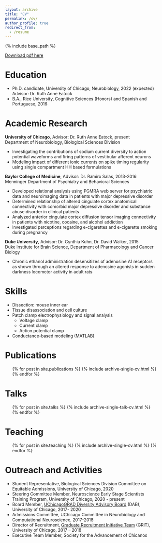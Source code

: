 ```yaml
---
layout: archive
title: "CV"
permalink: /cv/
author_profile: true
redirect_from:
  - /resume
---
```


{% include base_path %}

[Download pdf here](http:/selinabaeza.github.io/files/Baeza-Loya_CV.pdf)

Education
======
* Ph.D. candidate, University of Chicago, Neurobiology, 2022 (expected)
<br/> Advisor: Dr. Ruth Anne Eatock
* B.A., Rice University, Cognitive Sciences (Honors) and Spanish and Portuguese, 2016

Academic Research
======
**University of Chicago**, Advisor: Dr. Ruth Anne Eatock, present
<br/> Department of Neurobiology, Biological Sciences Division
  * Investigating the contributions of sodium current diversity to action potential waveforms and firing patterns of vestibular afferent neurons
  * Modeling impact of different ionic currents on spike timing regularity using single compartment HH based formulations

**Baylor College of Medicine**, Advisor: Dr. Ramiro Salas, 2013-2016
<br/> Menninger Department of Psychiatry and Behavioral Sciences
  * Developed relational analysis using PGMRA web server for psychiatric data and neuroimaging data in patients with major depressive disorder
  * Determined relationship of altered cingulate cortex anatomical connectivity with comorbid major depressive disorder and substance abuse disorder in clinical patients
  * Analyzed anterior cingulate cortex diffusion tensor imaging connectivity in patients with nicotine, cocaine, and alcohol addiction
  * Investigated perceptions regarding e-cigarettes and e-cigarette smoking during pregnancy

**Duke University**, Advisor: Dr. Cynthia Kuhn, Dr. David Walker, 2015
<br/> Duke Institute for Brain Science, Department of Pharmacology and Cancer Biology
  * Chronic ethanol administration desensitizes of adenosine A1 receptors as shown through an altered response to adenosine agonists in sudden darkness locomotor activity in adult rats
  
Skills
======
* Dissection: mouse inner ear
* Tissue disassociation and cell culture
* Patch clamp electrophysiology and signal analysis
  * Voltage clamp
  * Current clamp
  * Action potential clamp
* Conductance-based modeling (MATLAB)

Publications
======
  <ul>{% for post in site.publications %}
    {% include archive-single-cv.html %}
  {% endfor %}</ul>
  
Talks
======
  <ul>{% for post in site.talks %}
    {% include archive-single-talk-cv.html %}
  {% endfor %}</ul>
  
Teaching
======
  <ul>{% for post in site.teaching %}
    {% include archive-single-cv.html %}
  {% endfor %}</ul>
  
Outreach and Activities
======
* Student Representative, Biological Sciences Division Committee on Equitable Admissions, University of Chicago, 2020
* Steering Committee Member, Neuroscience Early Stage Scientists Training Program, University of Chicago, 2020 - present
* Board Member, [UChicagoGRAD Diversity Advisory Board](https://voices.uchicago.edu/uchicagograd/2019/10/17/meet-the-uchicagograd-diversity-advisory-board-dab/) (DAB), University of Chicago, 2017- 2020
* Admissions Committee, UChicago Committee in Neurobiology and Computational Neuroscience, 2017-2018
* Director of Recruitment, [Graduate Recruitment Initiative Team](https://voices.uchicago.edu/grit/) (GRIT), University of Chicago, 2017 – 2018
* Executive Team Member, Society for the Advancement of Chicanos
